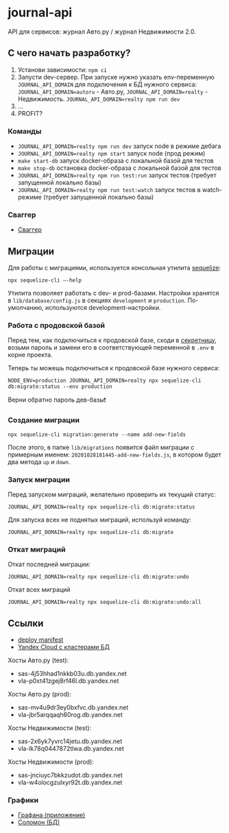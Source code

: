 # journal-api
API для сервисов: журнал Авто.ру / журнал Недвижимости 2.0.

## С чего начать разработку?
1. Установи зависимости:
    `npm ci`
2. Запусти dev-сервер. При запуске нужно указать env-переменную `JOURNAL_API_DOMAIN` для подключения к БД нужного сервиса:
`JOURNAL_API_DOMAIN=autoru` - Авто.ру, `JOURNAL_API_DOMAIN=realty` - Недвижимость.
  `JOURNAL_API_DOMAIN=realty npm run dev`
3. ...
4. PROFIT?

### Команды
* `JOURNAL_API_DOMAIN=realty npm run dev` запуск node в режиме дебага
* `JOURNAL_API_DOMAIN=realty npm start` запуск node (прод режим)
* `make start-db` запуск docker-образа с локальной базой для тестов
* `make stop-db` остановка docker-образа с локальной базой для тестов
* `JOURNAL_API_DOMAIN=realty npm run test:run` запуск тестов (требует запущенной локально базы)
* `JOURNAL_API_DOMAIN=realty npm run test:watch` запуск тестов в watch-режиме (требует запущенной локально базы)

### Сваггер
* [Сваггер](./docs/swagger.md)

## Миграции
Для работы с миграциями, используется консольная утилита [sequelize](https://github.com/sequelize/cli):

`npx sequelize-cli —-help`

Утилита позволяет работать с dev- и prod-базами. Настройки хранятся в `lib/database/config.js` в секциях `development` и `production`.
По-умолчанию, используются development-настройки.

### Работа с продовской базой
Перед тем, как подключиться к продовской базе, сходи в [секретницу](https://yav.yandex-team.ru/?tags=vsif,mysql), возьми пароль и замени его в соответствующей переменной в `.env` в корне проекта.

Теперь ты можешь подключиться к продовской базе нужного сервиса:

`NODE_ENV=production JOURNAL_API_DOMAIN=realty npx sequelize-cli db:migrate:status --env production`

Верни обратно пароль дев-базы❗

### Создание миграции
`npx sequelize-cli migration:generate --name add-new-fields`

После этого, в папке `lib/migrations` появится файл миграции с примерным именем: `20201028181445-add-new-fields.js`, в котором будет два метода `up` и `down`.

### Запуск миграции
Перед запуском миграций, желательно проверить их текущий статус:

`JOURNAL_API_DOMAIN=realty npx sequelize-cli db:migrate:status`

Для запуска всех не поднятых миграций, используй команду:

`JOURNAL_API_DOMAIN=realty npx sequelize-cli db:migrate`

### Откат миграций
Откат последней миграции:

`JOURNAL_API_DOMAIN=realty npx sequelize-cli db:migrate:undo`

Откат всех миграций

`JOURNAL_API_DOMAIN=realty npx sequelize-cli db:migrate:undo:all`

## Ссылки
* [deploy manifest](https://github.com/YandexClassifieds/services/blob/master/deploy/journal-api.yml)
* [Yandex Cloud с кластерами БД](https://yc.yandex-team.ru/folders/foof1m2t24sjktbjo7ej/managed-mysql)

Хосты Авто.ру (test):
* sas-4j53hhad1nkkb03u.db.yandex.net
* vla-p0xt41zgej8rf46l.db.yandex.net

Хосты Авто.ру (prod):
* sas-mv4u9dr3ey0bxfvc.db.yandex.net
* vla-jbr5arqqaqh60rog.db.yandex.net

Хосты Недвижимости (test):
* sas-2x6yk7yvrc14jetu.db.yandex.net
* vla-lk78q0447872tlwa.db.yandex.net

Хосты Недвижимости (prod):
* sas-jnciuyc7bkkzudot.db.yandex.net
* vla-w4olocgzulxyr92t.db.yandex.net

### Графики
* [Графана (приложение)](https://grafana.vertis.yandex-team.ru/d/ONI1NTsMz/vsif-api?orgId=1&var-datasource=Prometheus)
* [Соломон (БД)](https://solomon.yandex-team.ru/admin/projects/vertis-internal-frontend/dashboards)

